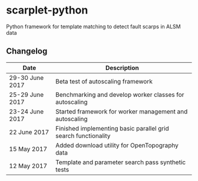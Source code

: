# scarplet-python
Python framework for template matching to detect fault scarps in ALSM data

## Changelog

Date            | Description
--------------- | -----------
29-30 June 2017 | Beta test of autoscaling framework
25-29 June 2017 | Benchmarking and develop worker classes for autoscaling
23-24 June 2017 | Started framework for worker management and autoscaling
22 June 2017    | Finished implementing basic parallel grid search functionality 
15 May 2017     | Added download utility for OpenTopography data
12 May 2017     | Template and parameter search pass synthetic tests
